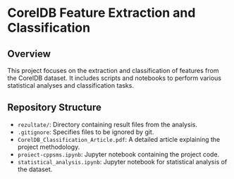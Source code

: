 # CorelDB Feature Extraction and Classification

## Overview

This project focuses on the extraction and classification of features from the CorelDB dataset. It includes scripts and notebooks to perform various statistical analyses and classification tasks.

## Repository Structure

- `rezultate/`: Directory containing result files from the analysis.
- `.gitignore`: Specifies files to be ignored by git.
- `CorelDB_Classification_Article.pdf`: A detailed article explaining the project methodology.
- `proiect-cppsms.ipynb`: Jupyter notebook containing the project code.
- `statistical_analysis.ipynb`: Jupyter notebook for statistical analysis of the dataset.


